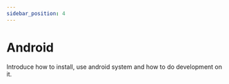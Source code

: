 ```yaml
---
sidebar_position: 4
---
```


# Android

Introduce how to install, use android system and how to do development on it.

<DocCardList />
